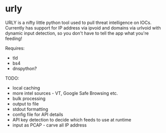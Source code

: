 # urly

URLY is a nifty little python tool used to pull threat intelligence on IOCs.
Currently has support for IP address via ipvoid and domains via urlvoid with
dynamic input detection, so you don't have to tell the app what you're feeding!

Requires:
- tld
- bs4
- dnspython?

TODO:
- local caching
- more intel sources - VT, Google Safe Browsing etc.
- bulk processing
- output to file
- stdout formatting
- config file for API details
- API key detection to decide which feeds to use at runtime
- input as PCAP - carve all IP address

